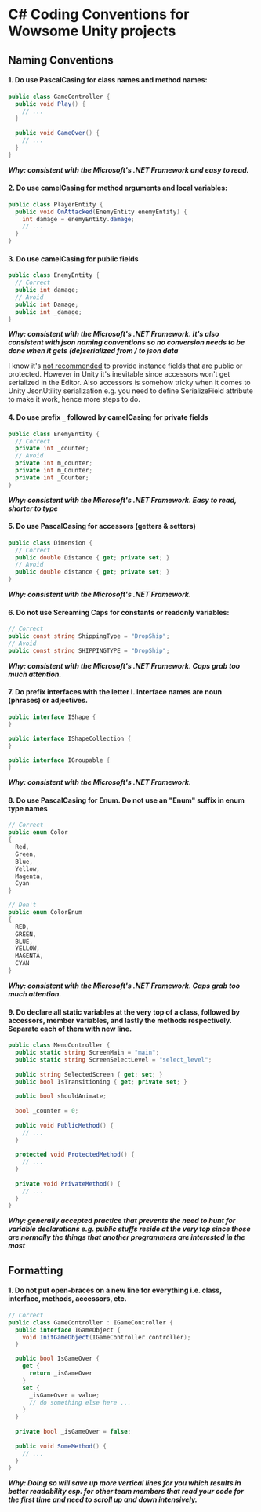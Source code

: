 # C# Coding Conventions for Wowsome Unity projects

## Naming Conventions

#### 1. Do use PascalCasing for class names and method names:

```csharp
public class GameController {
  public void Play() {
    // ...
  }
  
  public void GameOver() {
    // ...
  }
}
```

***Why: consistent with the Microsoft's .NET Framework and easy to read.***

#### 2. Do use camelCasing for method arguments and local variables:

```csharp
public class PlayerEntity {
  public void OnAttacked(EnemyEntity enemyEntity) {
    int damage = enemyEntity.damage;
    // ...
  }
}
```

#### 3. Do use camelCasing for public fields

```csharp
public class EnemyEntity {
  // Correct
  public int damage;
  // Avoid
  public int Damage;
  public int _damage;
}
```

***Why: consistent with the Microsoft's .NET Framework. It's also consistent with json naming conventions so no conversion needs to be done when it gets (de)serialized from / to json data***

I know it's [not recommended](https://docs.microsoft.com/en-us/dotnet/standard/design-guidelines/field?redirectedfrom=MSDN) to provide instance fields that are public or protected. However in Unity it's inevitable since accessors won't get serialized in the Editor. Also accessors is somehow tricky when it comes to Unity JsonUtility serialization e.g. you need to define SerializeField attribute to make it work, hence more steps to do.

#### 4. Do use prefix `_` followed by camelCasing for private fields

```csharp
public class EnemyEntity {
  // Correct
  private int _counter;
  // Avoid
  private int m_counter;
  private int m_Counter;
  private int _Counter;
}
```

***Why: consistent with the Microsoft's .NET Framework. Easy to read, shorter to type***

#### 5. Do use PascalCasing for accessors (getters & setters)

```csharp
public class Dimension {
  // Correct
  public double Distance { get; private set; }
  // Avoid
  public double distance { get; private set; }
}
```

***Why: consistent with the Microsoft's .NET Framework.***

#### 6. Do not use Screaming Caps for constants or readonly variables:

```csharp
// Correct
public const string ShippingType = "DropShip";
// Avoid
public const string SHIPPINGTYPE = "DropShip";
```

***Why: consistent with the Microsoft's .NET Framework. Caps grab too much attention.***

#### 7. Do prefix interfaces with the letter I. Interface names are noun (phrases) or adjectives.

```csharp     
public interface IShape {
}

public interface IShapeCollection {
}

public interface IGroupable {
}
```

***Why: consistent with the Microsoft's .NET Framework.***

#### 8. Do use PascalCasing for Enum. Do not use an "Enum" suffix in enum type names

```csharp 
// Correct
public enum Color
{
  Red,
  Green,
  Blue,
  Yellow,
  Magenta,
  Cyan
}

// Don't
public enum ColorEnum
{
  RED,
  GREEN,
  BLUE,
  YELLOW,
  MAGENTA,
  CYAN
}
```

***Why: consistent with the Microsoft's .NET Framework. Caps grab too much attention.***

#### 9. Do declare all static variables at the very top of a class, followed by accessors, member variables, and lastly the methods respectively. Separate each of them with new line.

```csharp 
public class MenuController {
  public static string ScreenMain = "main";
  public static string ScreenSelectLevel = "select_level";
  
  public string SelectedScreen { get; set; }     
  public bool IsTransitioning { get; private set; }  
  
  public bool shouldAnimate;
  
  bool _counter = 0;
  
  public void PublicMethod() {
    // ...
  }
  
  protected void ProtectedMethod() {
    // ...
  }
  
  private void PrivateMethod() {
    // ...
  }
}
```

***Why: generally accepted practice that prevents the need to hunt for variable declarations e.g. public stuffs reside at the very top since those are normally the things that another programmers are interested in the most***

## Formatting

#### 1. Do not put open-braces on a new line for everything i.e. class, interface, methods, accessors, etc.

```csharp 
// Correct
public class GameController : IGameController {
  public interface IGameObject {
    void InitGameObject(IGameController controller);
  }

  public bool IsGameOver {
    get {
      return _isGameOver
    }
    set {
      _isGameOver = value;
      // do something else here ...
    }
  }
  
  private bool _isGameOver = false;
  
  public void SomeMethod() {
    // ...
  }
}
```

***Why: Doing so will save up more vertical lines for you which results in better readability esp. for other team members that read your code for the first time and need to scroll up and down intensively.***
